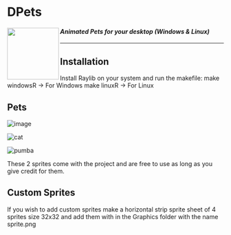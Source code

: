 # DPets

<Badges ref = "https://github.com/Denellyne/DPets">
    <img width = 120 align="left" src="https://github.com/Denellyne/DPets/assets/56112881/047b1605-00a5-476f-af11-467aa82cbe1a">
<Badges\>

#### *Animated Pets for your desktop (Windows &amp; Linux)*

<hr>

## Installation

Install Raylib on your system and run the makefile:
  make windowsR -> For Windows
  make linuxR -> For Linux

## Pets 

![image](https://github.com/Denellyne/DPets/assets/56112881/b9ff23ae-452e-41a9-a3ba-dbe58e3fb550)

![cat](https://github.com/Denellyne/DPets/assets/56112881/fb9698f9-8d72-4608-bad1-607d38431d4c)

![pumba](https://github.com/Denellyne/DPets/assets/56112881/de60ef53-858b-4ab2-a6c4-a40f707d05f2)

These 2 sprites come with the project and are free to use as long as you give credit for them.

## Custom Sprites

If you wish to add custom sprites make a horizontal strip sprite sheet of 4 sprites size 32x32 and add them with in the Graphics folder with the name sprite.png 
